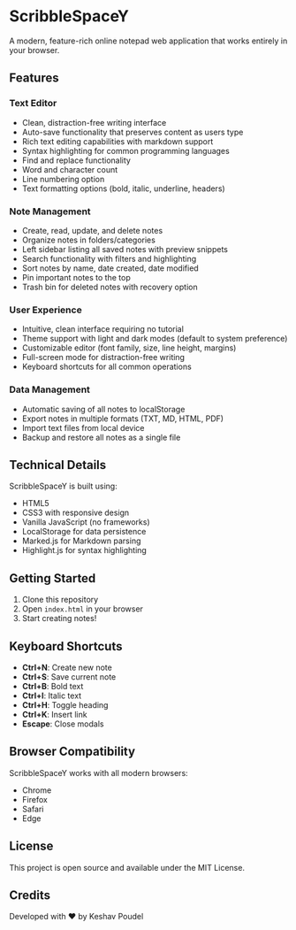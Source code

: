 # ScribbleSpaceY

A modern, feature-rich online notepad web application that works entirely in your browser.

## Features

### Text Editor
- Clean, distraction-free writing interface
- Auto-save functionality that preserves content as users type
- Rich text editing capabilities with markdown support
- Syntax highlighting for common programming languages
- Find and replace functionality
- Word and character count
- Line numbering option
- Text formatting options (bold, italic, underline, headers)

### Note Management
- Create, read, update, and delete notes
- Organize notes in folders/categories
- Left sidebar listing all saved notes with preview snippets
- Search functionality with filters and highlighting
- Sort notes by name, date created, date modified
- Pin important notes to the top
- Trash bin for deleted notes with recovery option

### User Experience
- Intuitive, clean interface requiring no tutorial
- Theme support with light and dark modes (default to system preference)
- Customizable editor (font family, size, line height, margins)
- Full-screen mode for distraction-free writing
- Keyboard shortcuts for all common operations

### Data Management
- Automatic saving of all notes to localStorage
- Export notes in multiple formats (TXT, MD, HTML, PDF)
- Import text files from local device
- Backup and restore all notes as a single file

## Technical Details

ScribbleSpaceY is built using:
- HTML5
- CSS3 with responsive design
- Vanilla JavaScript (no frameworks)
- LocalStorage for data persistence
- Marked.js for Markdown parsing
- Highlight.js for syntax highlighting

## Getting Started

1. Clone this repository
2. Open `index.html` in your browser
3. Start creating notes!

## Keyboard Shortcuts

- **Ctrl+N**: Create new note
- **Ctrl+S**: Save current note
- **Ctrl+B**: Bold text
- **Ctrl+I**: Italic text
- **Ctrl+H**: Toggle heading
- **Ctrl+K**: Insert link
- **Escape**: Close modals

## Browser Compatibility

ScribbleSpaceY works with all modern browsers:
- Chrome
- Firefox
- Safari
- Edge

## License

This project is open source and available under the MIT License.

## Credits

Developed with ❤️ by Keshav Poudel

